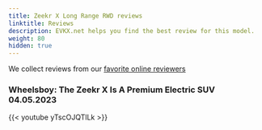 ```yaml
---
title: Zeekr X Long Range RWD reviews
linktitle: Reviews
description: EVKX.net helps you find the best review for this model. 
weight: 80
hidden: true
---
```

<object type="image/svg+xml" data="../modelnavigation.svg"></object>
We collect reviews from our [favorite online reviewers](/guides/evreviewers/)

### Wheelsboy: The Zeekr X Is A Premium Electric SUV 04.05.2023

{{< youtube yTscOJQTlLk >}}

